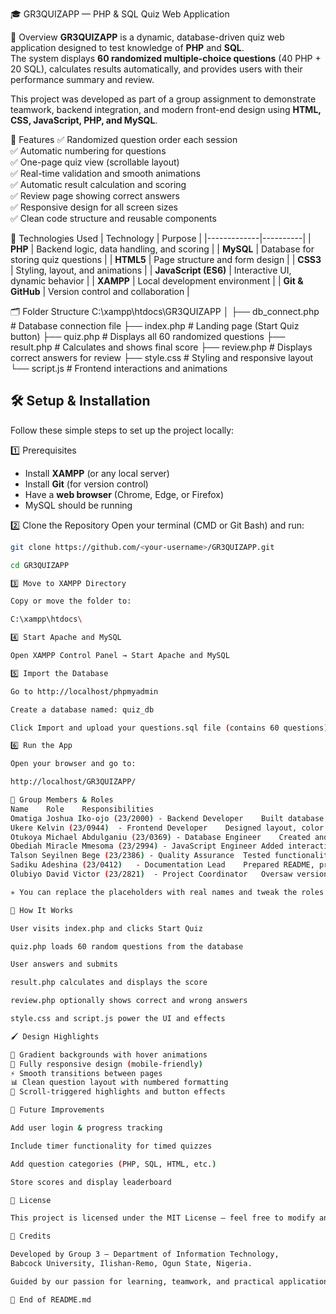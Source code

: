  🎓 GR3QUIZAPP — PHP & SQL Quiz Web Application

 📘 Overview
**GR3QUIZAPP** is a dynamic, database-driven quiz web application designed to test knowledge of **PHP** and **SQL**.  
The system displays **60 randomized multiple-choice questions** (40 PHP + 20 SQL), calculates results automatically, and provides users with their performance summary and review.  

This project was developed as part of a group assignment to demonstrate teamwork, backend integration, and modern front-end design using **HTML, CSS, JavaScript, PHP, and MySQL**.


 🚀 Features
✅ Randomized question order each session  
✅ Automatic numbering for questions  
✅ One-page quiz view (scrollable layout)  
✅ Real-time validation and smooth animations  
✅ Automatic result calculation and scoring  
✅ Review page showing correct answers  
✅ Responsive design for all screen sizes  
✅ Clean code structure and reusable components  


 🧠 Technologies Used
| Technology | Purpose |
|-------------|----------|
| **PHP** | Backend logic, data handling, and scoring |
| **MySQL** | Database for storing quiz questions |
| **HTML5** | Page structure and form design |
| **CSS3** | Styling, layout, and animations |
| **JavaScript (ES6)** | Interactive UI, dynamic behavior |
| **XAMPP** | Local development environment |
| **Git & GitHub** | Version control and collaboration |


 🗂️ Folder Structure
C:\xampp\htdocs\GR3QUIZAPP
│
├── db_connect.php # Database connection file
├── index.php # Landing page (Start Quiz button)
├── quiz.php # Displays all 60 randomized questions
├── result.php # Calculates and shows final score
├── review.php # Displays correct answers for review
├── style.css # Styling and responsive layout
└── script.js # Frontend interactions and animations

## 🛠️ Setup & Installation

Follow these simple steps to set up the project locally:

 1️⃣ Prerequisites
- Install **XAMPP** (or any local server)
- Install **Git** (for version control)
- Have a **web browser** (Chrome, Edge, or Firefox)
- MySQL should be running

 2️⃣ Clone the Repository
Open your terminal (CMD or Git Bash) and run:

```bash
git clone https://github.com/<your-username>/GR3QUIZAPP.git

cd GR3QUIZAPP

3️⃣ Move to XAMPP Directory

Copy or move the folder to:

C:\xampp\htdocs\

4️⃣ Start Apache and MySQL

Open XAMPP Control Panel → Start Apache and MySQL

5️⃣ Import the Database

Go to http://localhost/phpmyadmin

Create a database named: quiz_db

Click Import and upload your questions.sql file (contains 60 questions)

6️⃣ Run the App

Open your browser and go to:

http://localhost/GR3QUIZAPP/

👥 Group Members & Roles
Name	Role	Responsibilities
Omatiga Joshua Iko-ojo (23/2000) - Backend Developer	Built database connection, question logic, and PHP scripts
Ukere Kelvin (23/0944)	- Frontend Developer	Designed layout, color theme, and page responsiveness
Otukoya Michael Abdulganiu (23/0369) - Database Engineer	Created and managed the questions table and imports
Obediah Miracle Mmesoma (23/2994) - JavaScript Engineer	Added interactivity, scroll effects, and animations
Talson Seyilnen Bege (23/2386) - Quality Assurance	Tested functionality, scoring accuracy, and responsiveness
Sadiku Adeshina (23/0412)	- Documentation Lead	Prepared README, project report, and in-code comments
Olubiyo David Victor (23/2821)	- Project Coordinator	Oversaw version control, progress, and presentation prep

✳️ You can replace the placeholders with real names and tweak the roles slightly if needed.

🧩 How It Works

User visits index.php and clicks Start Quiz

quiz.php loads 60 random questions from the database

User answers and submits

result.php calculates and displays the score

review.php optionally shows correct and wrong answers

style.css and script.js power the UI and effects

🖌️ Design Highlights

🎨 Gradient backgrounds with hover animations
📱 Fully responsive design (mobile-friendly)
⚡ Smooth transitions between pages
📊 Clean question layout with numbered formatting
🌈 Scroll-triggered highlights and button effects

🧰 Future Improvements

Add user login & progress tracking

Include timer functionality for timed quizzes

Add question categories (PHP, SQL, HTML, etc.)

Store scores and display leaderboard

📜 License

This project is licensed under the MIT License — feel free to modify and use it for educational purposes.

💬 Credits

Developed by Group 3 — Department of Information Technology,
Babcock University, Ilishan-Remo, Ogun State, Nigeria.

Guided by our passion for learning, teamwork, and practical application of web technologies.

🧩 End of README.md
